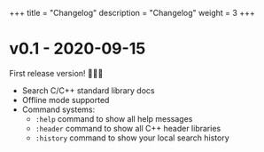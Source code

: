 +++
title = "Changelog"
description = "Changelog"
weight = 3
+++

# v0.1 - 2020-09-15

First release version! 🎉🥳🥳

- Search C/C++ standard library docs
- Offline mode supported
- Command systems:
    - `:help` command to show all help messages
    - `:header` command to show all C++ header libraries
    - `:history` command to show your local search history 


